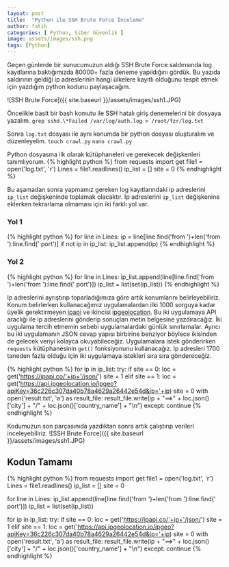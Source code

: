 ```yaml
---
layout: post
title:  "Python ile SSH Brute Force İnceleme"
author: fatih
categories: [ Python, Siber Güvenlik ]
image: assets/images/ssh.png
tags: [Python]
---
```


Geçen günlerde bir sunucumuzun aldığı SSH Brute Force saldırısında log kayıtlarına baktığımızda 80000+ fazla deneme yapıldığını gördük. Bu yazıda saldırının geldiği ip adreslerinin hangi ülkelere kayıtlı olduğunu tespit etmek için yazdığım python kodunu paylaşacağım.

![SSH Brute Force]({{ site.baseurl }}/assets/images/ssh1.JPG)

Öncelikle basit bir bash komutu ile SSH hatalı giriş denemelerini bir dosyaya yazalım.
`grep sshd.\*Failed /var/log/auth.log > /root/fzr/log.txt`

Sonra ```log.txt``` dosyası ile aynı konumda bir python dosyası oluşturalım ve düzenleyelim.
`touch crawl.py`
`nano crawl.py`

Python dosyasına ilk olarak kütüphaneleri ve gerekecek değişkenleri tanımlıyorum.
{% highlight python %}
from requests import get
file1 = open('log.txt', 'r') 
Lines = file1.readlines() 
ip_list = []
site = 0
{% endhighlight %}

Bu aşamadan sonra yapmamız gereken log kayıtlarındaki ip adreslerini ```ip_list``` değişkeninde toplamak olacaktır. Ip adreslerini ```ip_list``` değişkenine eklerken tekrarlama olmaması için iki farklı yol var.

### Yol 1
{% highlight python %}
for line in Lines:
    ip = line[line.find('from ')+len('from '):line.find(' port')]
    if not ip in ip_list:
        ip_list.append(ip)
{% endhighlight %}

### Yol 2
{% highlight python %}
for line in Lines:
    ip_list.append(line[line.find('from ')+len('from '):line.find(' port')])
ip_list = list(set(ip_list))
{% endhighlight %}

Ip adreslerini ayrıştırıp toparladığımıza göre artık konumlarını belirleyebiliriz. Konum belirlerken kullanacağımız uygulamalardan ilki 1000 sorguya kadar üyelik gerektirmeyen [ipapi](https://ipapi.co/) ve ikincisi [ipgeolocation](https://ipgeolocation.io/). Bu iki uygulamaya API araclığı ile ip adreslerini gönderip sonuçları metin belgesine yazdıracağız. İki uygulama tercih etmemin sebebi uygulamalardaki günlük sınırlamalar. Ayrıcı bu iki uygulamanın JSON cevap yapısı birbirine benziyor böylece ikisinden de gelecek veriyi kolayca okuyabileceğiz. Uygulamalara istek gönderirken ```requests``` kütüphanesinin ```get()``` fonksiyonunu kullanacağız. Ip adresleri 1700 taneden fazla olduğu için iki uygulamaya istekleri sıra sıra göndereceğiz.

{% highlight python %}
for ip in ip_list:
    try:
        if site == 0:
            loc = get('https://ipapi.co/'+ip+'/json/')
            site = 1
        elif site == 1:
            loc = get('https://api.ipgeolocation.io/ipgeo?apiKey=36c226c307da40b78a4629a26442e54d&ip='+ip)
            site = 0
        with open('result.txt', 'a') as result_file:
            result_file.write(ip + "==>" + loc.json()['city'] + "/" + loc.json()['country_name'] + "\n")
    except:
        continue
{% endhighlight %}

Kodumuzun son parçasınıda yazdıktan sonra artık çalıştırıp verileri inceleyebiliriz.
![SSH Brute Force]({{ site.baseurl }}/assets/images/ssh1.JPG)

## Kodun Tamamı
{% highlight python %}
from requests import get
file1 = open('log.txt', 'r') 
Lines = file1.readlines() 
ip_list = []
site = 0

for line in Lines:
    ip_list.append(line[line.find('from ')+len('from '):line.find(' port')])
ip_list = list(set(ip_list))

for ip in ip_list:
    try:
        if site == 0:
            loc = get('https://ipapi.co/'+ip+'/json/')
            site = 1
        elif site == 1:
            loc = get('https://api.ipgeolocation.io/ipgeo?apiKey=36c226c307da40b78a4629a26442e54d&ip='+ip)
            site = 0
        with open('result.txt', 'a') as result_file:
            result_file.write(ip + "==>" + loc.json()['city'] + "/" + loc.json()['country_name'] + "\n")
    except:
        continue
{% endhighlight %}